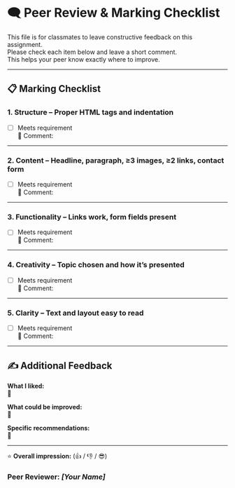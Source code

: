 # 🗨️ Peer Review & Marking Checklist

This file is for classmates to leave constructive feedback on this assignment.  
Please check each item below and leave a short comment.  
This helps your peer know exactly where to improve.

---

## 📋 Marking Checklist

### 1. Structure – Proper HTML tags and indentation  
- [ ] Meets requirement  
💬 Comment:

---

### 2. Content – Headline, paragraph, ≥3 images, ≥2 links, contact form  
- [ ] Meets requirement  
💬 Comment:

---

### 3. Functionality – Links work, form fields present  
- [ ] Meets requirement  
💬 Comment:

---

### 4. Creativity – Topic chosen and how it’s presented  
- [ ] Meets requirement  
💬 Comment:

---

### 5. Clarity – Text and layout easy to read  
- [ ] Meets requirement  
💬 Comment:

---

## ✍️ Additional Feedback

**What I liked:**  
💬

**What could be improved:**  
💬

**Specific recommendations:**  
💬

---

⭐ **Overall impression:** (👍 / 👎 / 😎)  

### Peer Reviewer: *[Your Name]*

